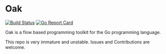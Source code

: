 # Oak

[![Build Status](https://travis-ci.org/Logiraptor/oak.svg?branch=master)](https://travis-ci.org/Logiraptor/oak)
[![Go Report Card](https://goreportcard.com/badge/github.com/Logiraptor/oak)](https://goreportcard.com/report/github.com/Logiraptor/oak)

Oak is a flow based programming toolkit for the Go programming language.

This repo is very immature and unstable. Issues and Contributions are welcome.